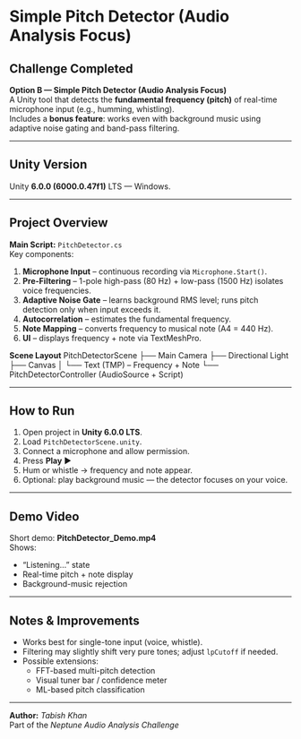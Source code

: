 # Simple Pitch Detector (Audio Analysis Focus)

## Challenge Completed
**Option B — Simple Pitch Detector (Audio Analysis Focus)**  
A Unity tool that detects the **fundamental frequency (pitch)** of real-time microphone input (e.g., humming, whistling).  
Includes a **bonus feature**: works even with background music using adaptive noise gating and band-pass filtering.

---

## Unity Version
Unity **6.0.0 (6000.0.47f1)** LTS — Windows.

---

## Project Overview
**Main Script:** `PitchDetector.cs`  
Key components:
1. **Microphone Input** – continuous recording via `Microphone.Start()`.  
2. **Pre-Filtering** – 1-pole high-pass (80 Hz) + low-pass (1500 Hz) isolates voice frequencies.  
3. **Adaptive Noise Gate** – learns background RMS level; runs pitch detection only when input exceeds it.  
4. **Autocorrelation** – estimates the fundamental frequency.  
5. **Note Mapping** – converts frequency to musical note (A4 = 440 Hz).  
6. **UI** – displays frequency + note via TextMeshPro.

**Scene Layout**
PitchDetectorScene
├── Main Camera
├── Directional Light
├── Canvas
│ └── Text (TMP) – Frequency + Note
└── PitchDetectorController (AudioSource + Script)


---

## How to Run
1. Open project in **Unity 6.0.0 LTS**.  
2. Load `PitchDetectorScene.unity`.  
3. Connect a microphone and allow permission.  
4. Press **Play** ▶️  
5. Hum or whistle → frequency and note appear.  
6. Optional: play background music — the detector focuses on your voice.

---

## Demo Video
Short demo: **PitchDetector_Demo.mp4**  
Shows:  
- “Listening…” state  
- Real-time pitch + note display  
- Background-music rejection

---

## Notes & Improvements
- Works best for single-tone input (voice, whistle).  
- Filtering may slightly shift very pure tones; adjust `lpCutoff` if needed.  
- Possible extensions:
  - FFT-based multi-pitch detection  
  - Visual tuner bar / confidence meter  
  - ML-based pitch classification

---

**Author:** *Tabish Khan*  
Part of the *Neptune Audio Analysis Challenge*
